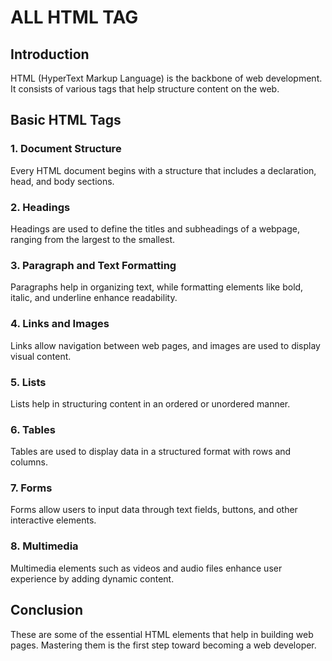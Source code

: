 # ALL HTML TAG

## Introduction  
HTML (HyperText Markup Language) is the backbone of web development. It consists of various tags that help structure content on the web.

## Basic HTML Tags  

### 1. Document Structure  
Every HTML document begins with a structure that includes a declaration, head, and body sections.

### 2. Headings  
Headings are used to define the titles and subheadings of a webpage, ranging from the largest to the smallest.

### 3. Paragraph and Text Formatting  
Paragraphs help in organizing text, while formatting elements like bold, italic, and underline enhance readability.

### 4. Links and Images  
Links allow navigation between web pages, and images are used to display visual content.

### 5. Lists  
Lists help in structuring content in an ordered or unordered manner.

### 6. Tables  
Tables are used to display data in a structured format with rows and columns.

### 7. Forms  
Forms allow users to input data through text fields, buttons, and other interactive elements.

### 8. Multimedia  
Multimedia elements such as videos and audio files enhance user experience by adding dynamic content.

## Conclusion  
These are some of the essential HTML elements that help in building web pages. Mastering them is the first step toward becoming a web developer.
